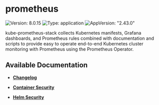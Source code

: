 # prometheus

![Version: 8.0.15](https://img.shields.io/badge/Version-8.0.15-informational?style=flat-square) ![Type: application](https://img.shields.io/badge/Type-application-informational?style=flat-square) ![AppVersion: "2.43.0"](https://img.shields.io/badge/AppVersion-"2.43.0"-informational?style=flat-square)

kube-prometheus-stack collects Kubernetes manifests, Grafana dashboards, and Prometheus rules combined with documentation and scripts to provide easy to operate end-to-end Kubernetes cluster monitoring with Prometheus using the Prometheus Operator.

## Available Documentation

- [**Changelog**](CHANGELOG)

- [**Container Security**](container-security)

- [**Helm Security**](helm-security)


